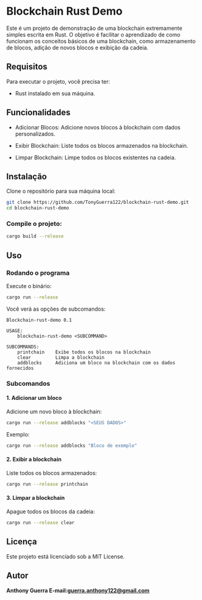 # Blockchain Rust Demo

Este é um projeto de demonstração de uma blockchain extremamente simples escrita em Rust. O objetivo é facilitar o aprendizado de como funcionam os conceitos básicos de uma blockchain, como armazenamento de blocos, adição de novos blocos e exibição da cadeia.

## Requisitos

Para executar o projeto, você precisa ter:

-   Rust instalado em sua máquina.

## Funcionalidades

-   Adicionar Blocos: Adicione novos blocos à blockchain com dados personalizados.

-   Exibir Blockchain: Liste todos os blocos armazenados na blockchain.

-   Limpar Blockchain: Limpe todos os blocos existentes na cadeia.

## Instalação

Clone o repositório para sua máquina local:

```bash
git clone https://github.com/TonyGuerra122/blockchain-rust-demo.git
cd blockchain-rust-demo
```
### Compile o projeto:
```bash
cargo build --release
```
## Uso

### Rodando o programa

Execute o binário:
```bash
cargo run --release
```
Você verá as opções de subcomandos:
```out
Blockchain-rust-demo 0.1

USAGE:
    blockchain-rust-demo <SUBCOMMAND>

SUBCOMMANDS:
    printchain    Exibe todos os blocos na blockchain
    clear         Limpa a blockchain
    addblocks     Adiciona um bloco na blockchain com os dados fornecidos
```
### Subcomandos

#### 1. Adicionar um bloco

Adicione um novo bloco à blockchain:
```bash
cargo run --release addblocks "<SEUS DADOS>"
```
Exemplo:
```bash
cargo run --release addblocks "Bloco de exemplo"
```
#### 2. Exibir a blockchain

Liste todos os blocos armazenados:
```bash
cargo run --release printchain
```
#### 3. Limpar a blockchain

Apague todos os blocos da cadeia:
```bash
cargo run --release clear
```
## Licença

Este projeto está licenciado sob a MIT License.

## Autor

**Anthony Guerra E-mail:guerra.anthony122@gmail.com**